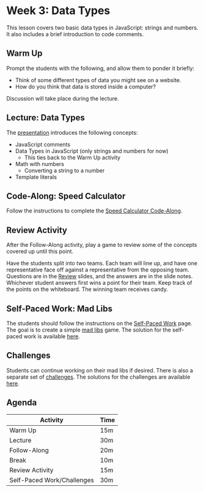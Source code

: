 # Week 3: Data Types
This lesson covers two basic data types in JavaScript: strings and numbers. It also includes a brief introduction to code comments.

## Warm Up
Prompt the students with the following, and allow them to ponder it briefly:

- Think of some different types of data you might see on a website.
- How do you think that data is stored inside a computer?

Discussion will take place during the lecture.

## Lecture: Data Types
The [presentation](DataTypes.pptx) introduces the following concepts:

- JavaScript comments
- Data Types in JavaScript (only strings and numbers for now)
    - This ties back to the Warm Up activity
- Math with numbers
    - Converting a string to a number
- Template literals

## Code-Along: Speed Calculator
Follow the instructions to complete the [Speed Calculator Code-Along](SpeedCalcCodeAlong.md).

## Review Activity
After the Follow-Along activity, play a game to review some of the concepts covered up until this point.

Have the students split into two teams. Each team will line up, and have one representative face off against a representative from the opposing team. Questions are in the [Review](Review.pptx) slides, and the answers are in the slide notes. Whichever student answers first wins a point for their team. Keep track of the points on the whiteboard. The winning team receives candy.

## Self-Paced Work: Mad Libs
The students should follow the instructions on the [Self-Paced Work](SelfPacedWork.md) page. The goal is to create a simple [mad libs](https://en.wikipedia.org/wiki/Mad_Libs) game. The solution for the self-paced work is available [here](SelfPacedWorkComplete.js).

## Challenges
Students can continue working on their mad libs if desired. There is also a separate set of [challenges](Challenges.md). The solutions for the challenges are available [here](ChallengesComplete.js).

## Agenda

| Activity | Time |
|-|-|
| Warm Up | 15m |
| Lecture | 30m |
| Follow-Along | 20m |
| Break | 10m |
| Review Activity | 15m |
| Self-Paced Work/Challenges | 30m |
